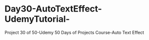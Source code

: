 # Day30-AutoTextEffect-UdemyTutorial-
Project 30 of 50-Udemy 50 Days of Projects Course-Auto Text Effect
